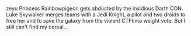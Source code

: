 zeyu
Princess Rainbowpigeon gets abducted by the insidious Darth CON. Luke Skywalker merges teams with a Jedi Knight, a pilot and two droids to free her and to save the galaxy from the violent CTFtime weight vote. But I still can't find my cereal...
